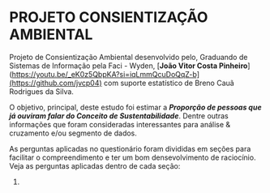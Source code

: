 # PROJETO CONSIENTIZAÇÃO AMBIENTAL

Projeto de Consientização Ambiental desenvolvido pelo, Graduando de Sistemas de Informação pela Faci - Wyden, [**João Vitor Costa Pinheiro**](https://youtu.be/_eK0z5QbpKA?si=iqLmmQcuDoQqZ-b](https://github.com/jvcp04) com suporte estatístico de Breno Cauã Rodrigues da Silva.

O objetivo, principal, deste estudo foi estimar a ***Proporção de pessoas que já ouviram falar do Conceito de Sustentabilidade***. Dentre outras informações que foram consideradas interessantes para análise  & cruzamento e/ou segmento de dados.

As perguntas aplicadas no questionário foram divididas em seções para facilitar o compreendimento e ter um bom densevolvimento de raciocínio. Veja as perguntas aplicadas dentro de cada seção:

1. 
